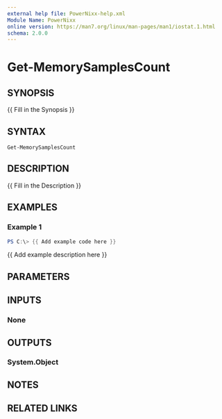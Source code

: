 ```yaml
---
external help file: PowerNixx-help.xml
Module Name: PowerNixx
online version: https://man7.org/linux/man-pages/man1/iostat.1.html
schema: 2.0.0
---
```


# Get-MemorySamplesCount

## SYNOPSIS
{{ Fill in the Synopsis }}

## SYNTAX

```
Get-MemorySamplesCount
```

## DESCRIPTION
{{ Fill in the Description }}

## EXAMPLES

### Example 1
```powershell
PS C:\> {{ Add example code here }}
```

{{ Add example description here }}

## PARAMETERS

## INPUTS

### None

## OUTPUTS

### System.Object
## NOTES

## RELATED LINKS
